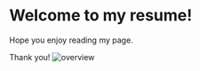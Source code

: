 # Welcome to my resume!

Hope you enjoy reading my page.

Thank you!
![overview](https://lh3.googleusercontent.com/XqFBMHpV-TSVUhfP0H_kUql7vFljayFsxLTukd2keyYa1oIdHLr8KHv60T1H7WU8qI3ObDTXILA "photo")
